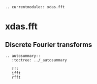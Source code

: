 ```{eval-rst}
.. currentmodule:: xdas.fft
```

# xdas.fft

## Discrete Fourier transforms

```{eval-rst}
.. autosummary::
   :toctree: ../_autosummary

   fft
   ifft
   rfft
```
